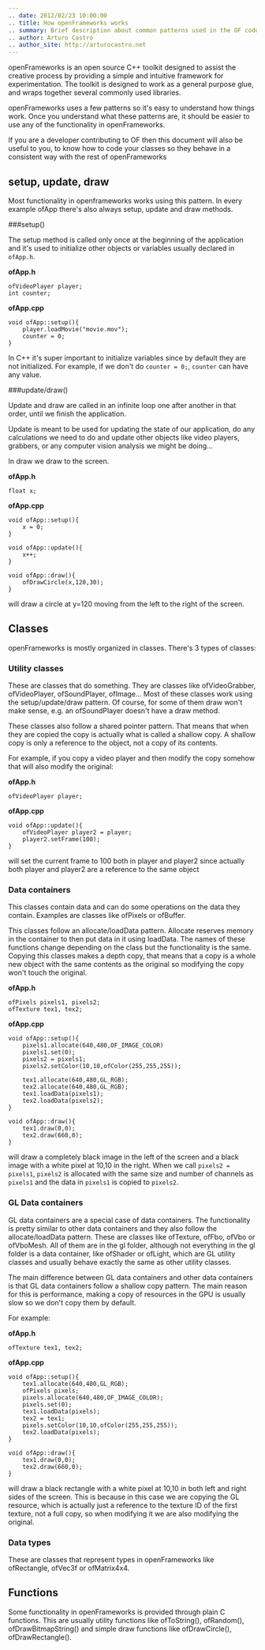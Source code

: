 ```yaml
---
.. date: 2012/02/23 10:00:00
.. title: How openFrameworks works
.. summary: Brief description about common patterns used in the OF code
.. author: Arturo Castro
.. author_site: http://arturocastro.net
---
```


openFrameworks is an open source C++ toolkit designed to assist the creative process by providing a simple and intuitive framework for experimentation. The toolkit is designed to work as a general purpose glue, and wraps together several commonly used libraries.

openFrameworks uses a few patterns so it's easy to understand how things work. Once you understand what these patterns are, it should be easier to use any of the functionality in openFrameworks.

If you are a developer contributing to OF then this document will also be useful to you, to know how to code your classes so they behave in a consistent way with the rest of openFrameworks

##	 setup, update, draw

Most functionality in openframeworks works using this pattern. In every example ofApp there's also always setup, update and draw methods.

###setup()

The setup method is called only once at the beginning of the application and it's used to initialize other objects or variables usually declared in `ofApp.h`.

__ofApp.h__

~~~~{.cpp}
ofVideoPlayer player;
int counter;
~~~~

__ofApp.cpp__

~~~~{.cpp}
void ofApp::setup(){
    player.loadMovie("movie.mov");
    counter = 0;
}
~~~~

In C++ it's super important to initialize variables since by default they are not initialized. For example, if we don't do `counter = 0;`, `counter` can have any value.


###update/draw()

Update and draw are called in an infinite loop one after another in that order, until we finish the application.

Update is meant to be used for updating the state of our application, do any calculations we need to do and update other objects like video players, grabbers, or any computer vision analysis we might be doing...

In draw we draw to the screen.


__ofApp.h__

~~~~{.cpp}
float x;
~~~~

__ofApp.cpp__

~~~~{.cpp}
void ofApp::setup(){
    x = 0;
}

void ofApp::update(){
    x++;
}

void ofApp::draw(){
    ofDrawCircle(x,120,30);
}
~~~~

will draw a circle at y=120 moving from the left to the right of the screen.

## Classes

openFrameworks is mostly organized in classes. There's 3 types of classes:

### Utility classes

These are classes that do something. They are classes like ofVideoGrabber, ofVideoPlayer, ofSoundPlayer, ofImage... Most of these classes work using the setup/update/draw pattern. Of course, for some of them draw won't make sense, e.g. an ofSoundPlayer doesn't have a draw method.

These classes also follow a shared pointer pattern. That means that when they are copied the copy is actually what is called a shallow copy. A shallow copy is only a reference to the object, not a copy of its contents.

For example, if you copy a video player and then modify the copy somehow that will also modify the original:

__ofApp.h__

~~~~{.cpp}
ofVideoPlayer player;
~~~~

__ofApp.cpp__

~~~~{.cpp}
void ofApp::update(){
    ofVideoPlayer player2 = player;
    player2.setFrame(100);
}
~~~~

will set the current frame to 100 both in player and player2 since actually both player and player2 are a reference to the same object


### Data containers

This classes contain data and can do some operations on the data they contain. Examples are classes like ofPixels or ofBuffer.

This classes follow an allocate/loadData pattern. Allocate reserves memory in the container to then put data in it using loadData. The names of these functions change depending on the class but the functionality is the same. Copying this classes makes a depth copy, that means that a copy is a whole new object with the same contents as the original so modifying the copy won't touch the original.

__ofApp.h__

~~~~{.cpp}
ofPixels pixels1, pixels2;
ofTexture tex1, tex2;
~~~~

__ofApp.cpp__

~~~~{.cpp}
void ofApp::setup(){
    pixels1.allocate(640,480,OF_IMAGE_COLOR)
    pixels1.set(0);
    pixels2 = pixels1;
    pixels2.setColor(10,10,ofColor(255,255,255));

    tex1.allocate(640,480,GL_RGB);
    tex2.allocate(640,480,GL_RGB);
    tex1.loadData(pixels1);
    tex2.loadData(pixels2);
}

void ofApp::draw(){
    tex1.draw(0,0);
    tex2.draw(660,0);
}
~~~~

will draw a completely black image in the left of the screen and a black image with a white pixel at 10,10 in the right. When we call `pixels2 = pixels1`,  `pixels2` is allocated with the same size and number of channels as `pixels1` and the data in `pixels1` is copied to `pixels2`.

### GL Data containers

GL data containers are a special case of data containers. The functionality is pretty similar to other data containers and they also follow the allocate/loadData pattern. These are classes like ofTexture, ofFbo, ofVbo or ofVboMesh. All of them are in the gl folder, although not everything in the gl folder is a data container, like ofShader or ofLight, which are GL utility classes and usually behave exactly the same as other utility classes.

The main difference between GL data containers and other data containers is that GL data containers follow a shallow copy pattern. The main reason for this is performance, making a copy of resources in the GPU is usually slow so we don't copy them by default.

For example:

__ofApp.h__

~~~~{.cpp}
ofTexture tex1, tex2;
~~~~

__ofApp.cpp__

~~~~{.cpp}
void ofApp::setup(){
    tex1.allocate(640,480,GL_RGB);
    ofPixels pixels;
    pixels.allocate(640,480,OF_IMAGE_COLOR);
    pixels.set(0);
    tex1.loadData(pixels);
    tex2 = tex1;
    pixels.setColor(10,10,ofColor(255,255,255));
    tex2.loadData(pixels);
}

void ofApp::draw(){
    tex1.draw(0,0);
    tex2.draw(660,0);
}
~~~~

will draw a black rectangle with a white pixel at 10,10 in both left and right sides of the screen. This is because in this case we are copying the GL resource, which is actually just a reference to the texture ID of the first texture, not a full copy, so when modifying it we are also modifying the original.

### Data types

These are classes that represent types in openFrameworks like ofRectangle, ofVec3f or ofMatrix4x4.

## Functions

Some functionality in openFrameworks is provided through plain C functions. This are usually utility functions like ofToString(), ofRandom(), ofDrawBitmapString() and simple draw functions like ofDrawCircle(), ofDrawRectangle().
